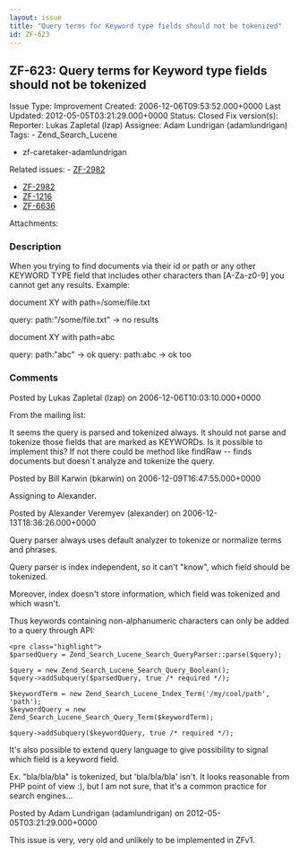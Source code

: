```yaml
---
layout: issue
title: "Query terms for Keyword type fields should not be tokenized"
id: ZF-623
---
```


ZF-623: Query terms for Keyword type fields should not be tokenized
-------------------------------------------------------------------

 Issue Type: Improvement Created: 2006-12-06T09:53:52.000+0000 Last Updated: 2012-05-05T03:21:29.000+0000 Status: Closed Fix version(s): 
 Reporter:  Lukas Zapletal (lzap)  Assignee:  Adam Lundrigan (adamlundrigan)  Tags: - Zend\_Search\_Lucene
- zf-caretaker-adamlundrigan
 
 Related issues: - [ZF-2982](/issues/browse/ZF-2982)
- [ZF-2982](/issues/browse/ZF-2982)
- [ZF-1216](/issues/browse/ZF-1216)
- [ZF-6636](/issues/browse/ZF-6636)
 
 Attachments: 
### Description

When you trying to find documents via their id or path or any other KEYWORD TYPE field that includes other characters than [A-Za-z0-9] you cannot get any results. Example:

document XY with path=/some/file.txt

query: path:"/some/file.txt" -> no results

document XY with path=abc

query: path:"abc" -> ok query: path:abc -> ok too

 

 

### Comments

Posted by Lukas Zapletal (lzap) on 2006-12-06T10:03:10.000+0000

From the mailing list:

It seems the query is parsed and tokenized always. It should not parse and tokenize those fields that are marked as KEYWORDs. Is it possible to implement this? If not there could be method like findRaw -- finds documents but doesn`t analyze and tokenize the query.

 

 

Posted by Bill Karwin (bkarwin) on 2006-12-09T16:47:55.000+0000

Assigning to Alexander.

 

 

Posted by Alexander Veremyev (alexander) on 2006-12-13T18:36:26.000+0000

Query parser always uses default analyzer to tokenize or normalize terms and phrases.

Query parser is index independent, so it can't "know", which field should be tokenized.

Moreover, index doesn't store information, which field was tokenized and which wasn't.

Thus keywords containing non-alphanumeric characters can only be added to a query through API:

 
    <pre class="highlight"> 
    $parsedQuery = Zend_Search_Lucene_Search_QueryParser::parse($query);
    
    $query = new Zend_Search_Lucene_Search_Query_Boolean();
    $query->addSubquery($parsedQuery, true /* required */);
    
    $keywordTerm = new Zend_Search_Lucene_Index_Term('/my/cool/path', 'path');
    $keywordQuery = new Zend_Search_Lucene_Search_Query_Term($keywordTerm);
    
    $query->addSubquery($keywordQuery, true /* required */);


It's also possible to extend query language to give possibility to signal which field is a keyword field.

Ex. "bla/bla/bla" is tokenized, but 'bla/bla/bla' isn't. It looks reasonable from PHP point of view :), but I am not sure, that it's a common practice for search engines...

 

 

Posted by Adam Lundrigan (adamlundrigan) on 2012-05-05T03:21:29.000+0000

This issue is very, very old and unlikely to be implemented in ZFv1.

 

 